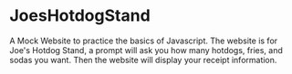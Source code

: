 # JoesHotdogStand
A Mock Website to practice the basics of Javascript. The website is for Joe's Hotdog Stand, a prompt will ask you how many hotdogs, fries, and sodas you want. Then the website will display your receipt information. 
